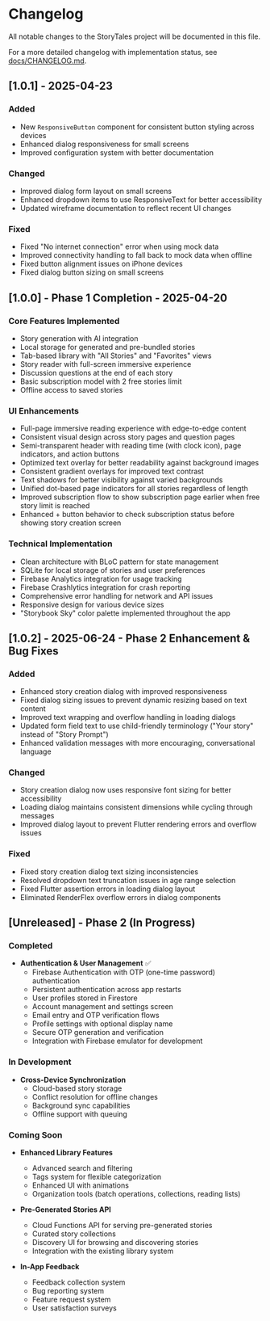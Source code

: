 # Changelog

All notable changes to the StoryTales project will be documented in this file.

For a more detailed changelog with implementation status, see [docs/CHANGELOG.md](docs/CHANGELOG.md).

## [1.0.1] - 2025-04-23

### Added
- New `ResponsiveButton` component for consistent button styling across devices
- Enhanced dialog responsiveness for small screens
- Improved configuration system with better documentation

### Changed
- Improved dialog form layout on small screens
- Enhanced dropdown items to use ResponsiveText for better accessibility
- Updated wireframe documentation to reflect recent UI changes

### Fixed
- Fixed "No internet connection" error when using mock data
- Improved connectivity handling to fall back to mock data when offline
- Fixed button alignment issues on iPhone devices
- Fixed dialog button sizing on small screens

## [1.0.0] - Phase 1 Completion - 2025-04-20

### Core Features Implemented
- Story generation with AI integration
- Local storage for generated and pre-bundled stories
- Tab-based library with "All Stories" and "Favorites" views
- Story reader with full-screen immersive experience
- Discussion questions at the end of each story
- Basic subscription model with 2 free stories limit
- Offline access to saved stories

### UI Enhancements
- Full-page immersive reading experience with edge-to-edge content
- Consistent visual design across story pages and question pages
- Semi-transparent header with reading time (with clock icon), page indicators, and action buttons
- Optimized text overlay for better readability against background images
- Consistent gradient overlays for improved text contrast
- Text shadows for better visibility against varied backgrounds
- Unified dot-based page indicators for all stories regardless of length
- Improved subscription flow to show subscription page earlier when free story limit is reached
- Enhanced + button behavior to check subscription status before showing story creation screen

### Technical Implementation
- Clean architecture with BLoC pattern for state management
- SQLite for local storage of stories and user preferences
- Firebase Analytics integration for usage tracking
- Firebase Crashlytics integration for crash reporting
- Comprehensive error handling for network and API issues
- Responsive design for various device sizes
- "Storybook Sky" color palette implemented throughout the app

## [1.0.2] - 2025-06-24 - Phase 2 Enhancement & Bug Fixes

### Added
- Enhanced story creation dialog with improved responsiveness
- Fixed dialog sizing issues to prevent dynamic resizing based on text content
- Improved text wrapping and overflow handling in loading dialogs
- Updated form field text to use child-friendly terminology ("Your story" instead of "Story Prompt")
- Enhanced validation messages with more encouraging, conversational language

### Changed
- Story creation dialog now uses responsive font sizing for better accessibility
- Loading dialog maintains consistent dimensions while cycling through messages
- Improved dialog layout to prevent Flutter rendering errors and overflow issues

### Fixed
- Fixed story creation dialog text sizing inconsistencies
- Resolved dropdown text truncation issues in age range selection
- Fixed Flutter assertion errors in loading dialog layout
- Eliminated RenderFlex overflow errors in dialog components

## [Unreleased] - Phase 2 (In Progress)

### Completed
- **Authentication & User Management** ✅
  - Firebase Authentication with OTP (one-time password) authentication
  - Persistent authentication across app restarts
  - User profiles stored in Firestore
  - Account management and settings screen
  - Email entry and OTP verification flows
  - Profile settings with optional display name
  - Secure OTP generation and verification
  - Integration with Firebase emulator for development

### In Development
- **Cross-Device Synchronization**
  - Cloud-based story storage
  - Conflict resolution for offline changes
  - Background sync capabilities
  - Offline support with queuing

### Coming Soon
- **Enhanced Library Features**
  - Advanced search and filtering
  - Tags system for flexible categorization
  - Enhanced UI with animations
  - Organization tools (batch operations, collections, reading lists)

- **Pre-Generated Stories API**
  - Cloud Functions API for serving pre-generated stories
  - Curated story collections
  - Discovery UI for browsing and discovering stories
  - Integration with the existing library system

- **In-App Feedback**
  - Feedback collection system
  - Bug reporting system
  - Feature request system
  - User satisfaction surveys
